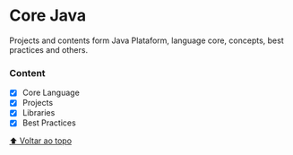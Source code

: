 # Core Java

Projects and contents form Java Plataform, language core, concepts, best practices and others.

### Content
- [x] Core Language
- [x] Projects
- [x] Libraries
- [x] Best Practices

[⬆ Voltar ao topo](#core-java)<br>
